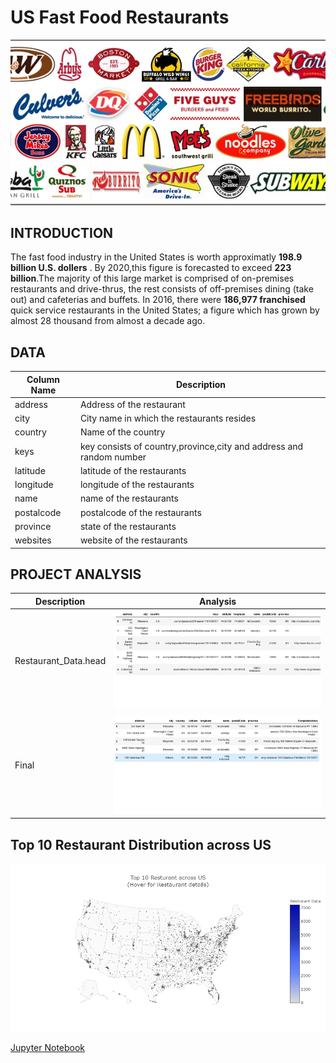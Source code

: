 # US Fast Food Restaurants
![fastfood](images/fastfood.jpg)

## INTRODUCTION
The fast food industry in the United States is worth approximatly __198.9 billion U.S. dollers__ . By 2020,this figure is forecasted to exceed __223 billion__.The majority of this large market is comprised of on-premises restaurants and drive-thrus, the rest consists of off-premises dining (take out) and cafeterias and buffets. 
In 2016, there were __186,977 franchised__ quick service restaurants in the United States; a figure which has grown by almost 28 thousand from almost a decade ago.

## DATA

  | Column Name | Description |
  | --- | --- |
  | address | Address of the restaurant |
  | city | City name in which the restaurants resides |
  | country | Name of the country |
  | keys | key consists of country,province,city and address and random number |
  | latitude | latitude of the restaurants |
   | longitude | longitude of the restaurants |
   | name | name of the restaurants |
   | postalcode | postalcode of the restaurants |
   | province | state of the restaurants | 
   | websites | website of the restaurants |

## PROJECT ANALYSIS
| Description | Analysis |
| --- | --- |
| Restaurant_Data.head | ![Data](images/Data.png) |
| Final | ![final](images/final.png) |

## Top 10 Restaurant Distribution across US
![Top10RestaurantAcrossUS](images/Top10RestaurantAcrossUS.png)

[Jupyter Notebook](./EDAFastFoodRestaurant.ipynb)
